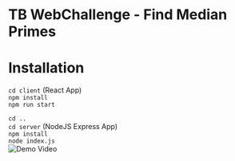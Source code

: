# TB WebChallenge - Find Median Primes

# Installation
`cd client` (React App)  
`npm install`  
`npm run start`  

`cd .. `  
`cd server` (NodeJS Express App)  
`npm install`  
`node index.js`  
![Demo Video](https://user-images.githubusercontent.com/10066840/53714626-28bd9e80-3e1d-11e9-99c5-87e6f23622de.gif)
